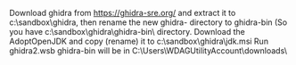 Download ghidra from https://ghidra-sre.org/ and extract it to c:\sandbox\ghidra\, then rename the new ghidra-<version> directory to ghidra-bin (So you have c:\sandbox\ghidra\ghidra-bin\ directory.
Download the  AdoptOpenJDK and copy (rename) it to c:\sandbox\ghidra\jdk.msi
Run ghidra2.wsb
ghidra-bin will be in C:\Users\WDAGUtilityAccount\downloads\

